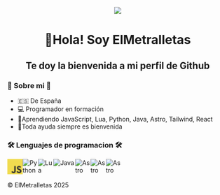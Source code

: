 <div id="encabezado" align="center">
<p>
<img src="https://i.giphy.com/media/v1.Y2lkPTc5MGI3NjExbmE3aHY3Z3g3ZGthYWZ3cm5uMjFqcnNvZ2JwZmcycGo4NXBmbGZ6ZiZlcD12MV9pbnRlcm5hbF9naWZfYnlfaWQmY3Q9Zw/qgQUggAC3Pfv687qPC/giphy.gif" width="200" />
    <h1 align="center">👋Hola! Soy ElMetralletas</h1>
    <h2 align="center">Te doy la bienvenida a mi perfil de Github</h2>
</p>
</div>


### 👤 Sobre mi 👤
- 🇪🇸 De España
- 💻 Programador en formación
- 👤Aprendiendo JavaScript, Lua, Python, Java, Astro, Tailwind, React
- 🍳Toda ayuda siempre es bienvenida


### 🛠 Lenguajes de programacion 🛠

<img align="left" alt="JavaScript" width="35px" src="https://raw.githubusercontent.com/github/explore/80688e429a7d4ef2fca1e82350fe8e3517d3494d/topics/javascript/javascript.png" />
<img align="left" alt="Python" width="35px" src="https://tinkercademy.com/wp-content/uploads/2018/04/python-icon-300x300.png" />
<img align="left" alt="Lua" width="35px" src="https://creazilla-store.fra1.digitaloceanspaces.com/icons/3256782/file-type-lua-icon-sm.png" />
<img align="left" alt="Java" width="50px" src="https://www.channelpartner.es/wp-content/uploads/2021/09/10085_21.jpg.webp" />
<img align="left" alt="Astro" width="35px" src="https://www.svgrepo.com/show/373446/astro.svg" />
<img align="left" alt="Astro" width="35px" src="https://www.svgrepo.com/show/374118/tailwind.svg" />
<img align="left" alt="Astro" width="35px" src="https://static-00.iconduck.com/assets.00/react-icon-512x512-u6e60ayf.png" />

<br>
<br>
<br>
©️ ElMetralletas 2025

